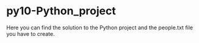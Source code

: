 # py10-Python_project

Here you can find the solution to the Python project and the people.txt file you have to create.
